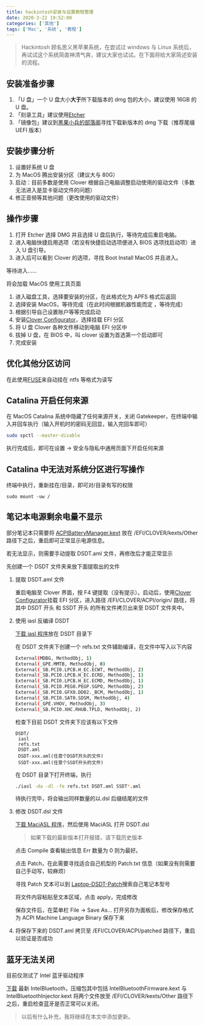 ```yaml
---
title: hackintosh安装与设置教程整理
date: 2020-3-22 19:52:00
categories: ['其他']
tags: ['Mac', '系统', '教程']
---
```

> Hackintosh 顾名思义黑苹果系统，在尝试过 windows 与 Linux 系统后，再试试这个系统简直神清气爽，建议大家也试试。在下面将给大家简述安装的流程。

<!-- more -->

## 安装准备步骤

1. 「U 盘」一个 U 盘大小**大于**所下载版本的 dmg 包的大小，建议使用 16GB 的 U 盘。
2. 「刻录工具」建议使用[Etcher][Etcher]
3. 「镜像包」建议到[黑果小兵的部落阁][heiguo]寻找下载新版本的 dmg 下载（推荐尾缀 UEFI 版本）

## 安装步骤分析

1. 设置好系统 U 盘
2. 为 MacOS 腾出安装分区（建议大与 80G）
3. 启动：目前多数是使用 Clover 根据自己电脑调整启动使用的驱动文件（多数无法进入是显卡驱动文件的问题）
4. 修正音频等其他问题（更改使用的驱动文件）

## 操作步骤

1. 打开 Etcher 选择 DMG 并且选择 U 盘后执行，等待完成后重启电脑。
2. 进入电脑快捷启用选项（若没有快捷启动选项便进入 BIOS 选项找启动项）进入 U 盘引导。
3. 进入后可以看到 Clover 的选项，寻找 Boot Install MacOS 并且进入。

等待进入……

将会加载 MacOS 使用工具页面

1. 进入磁盘工具，选择要安装的分区，在此格式化为 APFS 格式后返回
2. 选择安装 MacOS，等待完成（在此时间根据机器性能而定 ，等待完成）
3. 根据引导自己设置账户等等完成启动
4. 安装[Clover Configurator][cloverconfigurator]，选择挂载 EFI 分区
5. 将 U 盘 Clover 各种文件移动到电脑 EFI 分区中
6. 拔掉 U 盘，在 BIOS 中，叫 clover 设置为首选第一个启动即可
7. 完成安装

## 优化其他分区访问

在此使用[FUSE][FUSE]来自动挂在 ntfs 等格式为读写

## Catalina 开启任何来源

在 MacOS Catalina 系统中隐藏了任何来源开关，关闭 Gatekeeper，在终端中输入并回车执行（输入开机时的密码无回显，输入完回车即可）

```bash
sudo spctl --master-disable
```

执行完成后，即可在设置 → 安全与隐私中通用页面下开启任何来源

## Catalina 中无法对系统分区进行写操作

终端中执行，重新挂在/目录，即可对/目录有写的权限

```
sudo mount -uw /
```

## 笔记本电源剩余电量不显示

部分笔记本只需要将 [ACPIBatteryManager.kext][acpibatterymanager] 放在 /EFI/CLOVER/kexts/Other 路径下之后，重启即可正常显示电源信息。

若无法显示，则需要手动提取 DSDT.aml 文件，再修改后才能正常显示

先创建一个 DSDT 文件夹来放下面提取出的文件

1. 提取 DSDT.aml 文件

   重启电脑至 Clover 界面，按 F4 键提取（没有提示）。启动后，使用[Clover Configurator][cloverconfigurator]挂载 EFI 分区，进入路径 /EFI/CLOVER/ACPI/origin/ 路径，将其中 DSDT 开头 和 SSDT 开头 的所有文件拷贝出来至 DSDT 文件夹中。
2. 使用 iasl 反编译 DSDT

   [下载 iasl 程序][iasl]放在 DSDT 目录下

   在 DSDT 文件夹下创建一个 refs.txt 文件辅助编译，在文件中写入以下内容

   ```bash
   External(MDBG, MethodObj, 1)
   External(_GPE.MMTB, MethodObj, 0)
   External(_SB.PCI0.LPCB.H_EC.ECWT, MethodObj, 2)
   External(_SB.PCI0.LPCB.H_EC.ECRD, MethodObj, 1)
   External(_SB.PCI0.LPCB.H_EC.ECMD, MethodObj, 1)
   External(_SB.PCI0.PEG0.PEGP.SGPO, MethodObj, 2)
   External(_SB.PCI0.GFX0.DD02._BCM, MethodObj, 1)
   External(_SB.PCI0.SAT0.SDSM, MethodObj, 4)
   External(_GPE.VHOV, MethodObj, 3)
   External(_SB.PCI0.XHC.RHUB.TPLD, MethodObj, 2)
   ```

   检查下目前 DSDT 文件夹下应该有以下文件

   ```
   DSDT/
   	iasl
   	refs.txt
   	DSDT.aml
   	DSDT-xxx.aml(任意个DSDT开头的文件)
   	SSDT-xxx.aml(任意个SSDT开头的文件)
   ```

   在 DSDT 目录下打开终端，执行

   ```bash
   ./iasl -da -dl -fe refs.txt DSDT.aml SSDT*.aml
   ```

   待执行完毕，将会输出同样数量的以.dsl 后缀结尾的文件
3. 修改 DSDT.dsl 文件

   [下载 MaciASL 程序][maciasl]，然后使用 MaciASL 打开 DSDT.dsl

   > 如果下载的最新版本打开报错，请下载历史版本
   >

   点击 Compile 查看输出信息 Err 数量为 0 则为最好。

   点击 Patch，在此需要寻找适合自己机型的 Patch.txt 信息（如果没有则需要自己手动写，较麻烦）

   寻找 Patch 文本可以到 [Laptop-DSDT-Patch][Laptop-DSDT-Patch]搜索自己笔记本型号

   将文件内容粘贴至文本区域，点击 apply，完成修改

   保存文件后，在菜单栏 File -> Save As… 打开另存为面板后，修改保存格式为 ACPI Machine Language Binary 保存下来
4. 将保存下来的 DSDT.aml 拷贝至 /EFI/CLOVER/ACPI/patched 路径下，重启以验证是否成功

## 蓝牙无法关闭

目前仅测试了 Intel 蓝牙驱动程序

[下载][intelbluetooth] 最新 IntelBluetooth，压缩包其中包括 IntelBluetoothFirmware.kext 与 IntelBluetoothInjector.kext 将两个文件放至 /EFI/CLOVER/kexts/Other 路径下之后，重启检查蓝牙是否正常可以关闭。

> 以后有什么补充，我将继续在本文中添加更新。

[etcher]: https://etcher.io
[heiguo]: https://blog.daliansky.net/categories/下载/镜像/
[cloverconfigurator]: https://blog.daliansky.net/Clover-Configurator-Chinese-Version.html
[fuse]: https://osxfuse.github.io/
[acpibatterymanager]: https://bitbucket.org/RehabMan/os-x-acpi-battery-driver/downloads/
[iasl]: https://bitbucket.org/RehabMan/acpica/downloads/
[laptop-dsdt-patch]: https://github.com/RehabMan/Laptop-DSDT-Patch/tree/master/battery
[maciasl]: https://bitbucket.org/RehabMan/os-x-maciasl-patchmatic/downloads/
[intelbluetooth]: https://github.com/zxystd/IntelBluetoothFirmware/releases
